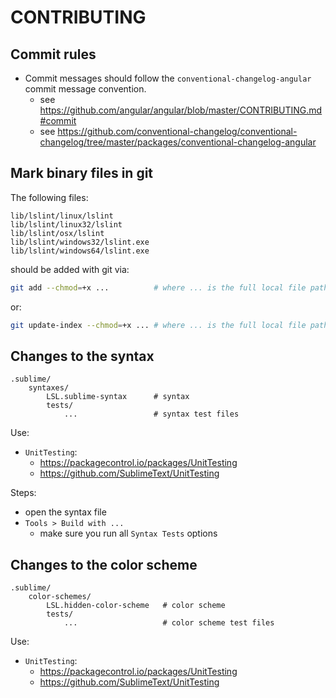 # CONTRIBUTING

## Commit rules

* Commit messages should follow the `conventional-changelog-angular` commit message convention.
  * see <https://github.com/angular/angular/blob/master/CONTRIBUTING.md#commit>
  * see <https://github.com/conventional-changelog/conventional-changelog/tree/master/packages/conventional-changelog-angular>

## Mark binary files in git

The following files:

```text
lib/lslint/linux/lslint
lib/lslint/linux32/lslint
lib/lslint/osx/lslint
lib/lslint/windows32/lslint.exe
lib/lslint/windows64/lslint.exe
```

should be added with git via:

```bash
git add --chmod=+x ...          # where ... is the full local file path relative to root
```

or:

```bash
git update-index --chmod=+x ... # where ... is the full local file path relative to root
```

## Changes to the syntax

```text
.sublime/
    syntaxes/
        LSL.sublime-syntax      # syntax
        tests/
            ...                 # syntax test files
```

Use:

* `UnitTesting`:
  * <https://packagecontrol.io/packages/UnitTesting>
  * <https://github.com/SublimeText/UnitTesting>

Steps:

* open the syntax file
* `Tools > Build with ...`
  * make sure you run all `Syntax Tests` options

## Changes to the color scheme

```text
.sublime/
    color-schemes/
        LSL.hidden-color-scheme   # color scheme
        tests/
            ...                   # color scheme test files
```

Use:

* `UnitTesting`:
  * <https://packagecontrol.io/packages/UnitTesting>
  * <https://github.com/SublimeText/UnitTesting>
